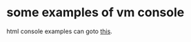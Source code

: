 # some examples of vm console
html console examples can goto <a href="https://github.com/zhenmie365/htmlConsoleForVm">this</a>.<br>
